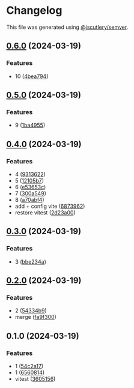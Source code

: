 # Changelog

This file was generated using [@jscutlery/semver](https://github.com/jscutlery/semver).

## [0.6.0](https://github.com/kevinrodbe/kev-ds/compare/faker-0.5.0...faker-0.6.0) (2024-03-19)


### Features

* 10 ([4bea794](https://github.com/kevinrodbe/kev-ds/commit/4bea794daa0f7058dee3a795b9b2b0d2e2591876))

## [0.5.0](https://github.com/kevinrodbe/kev-ds/compare/faker-0.4.0...faker-0.5.0) (2024-03-19)


### Features

* 9 ([1ba4955](https://github.com/kevinrodbe/kev-ds/commit/1ba4955fe8984bd18d0d848a2f6ce534fdcbc67b))

## [0.4.0](https://github.com/kevinrodbe/kev-ds/compare/faker-0.3.0...faker-0.4.0) (2024-03-19)


### Features

* 4 ([9313622](https://github.com/kevinrodbe/kev-ds/commit/931362277445c599683b4ad694995fc15d377a26))
* 5 ([12105b7](https://github.com/kevinrodbe/kev-ds/commit/12105b7cf6876d65af4d8b59bd0631b496b3f7d9))
* 6 ([e53653c](https://github.com/kevinrodbe/kev-ds/commit/e53653c29e23cac4e0380399a95360701a878406))
* 7 ([300a549](https://github.com/kevinrodbe/kev-ds/commit/300a5496778d23530c536dabfd6632869163b935))
* 8 ([a70abf4](https://github.com/kevinrodbe/kev-ds/commit/a70abf4bd64b260123c0b931cb93a4ec7a317565))
* add + config vite ([6873962](https://github.com/kevinrodbe/kev-ds/commit/6873962f68518ba8be75a6c449c1fa7b290f3f86))
* restore vitest ([2d23a00](https://github.com/kevinrodbe/kev-ds/commit/2d23a008bc021e6b805ab8523d991ef417057044))

## [0.3.0](https://github.com/kevinrodbe/kev-ds/compare/faker-0.2.0...faker-0.3.0) (2024-03-19)


### Features

* 3 ([bbe234a](https://github.com/kevinrodbe/kev-ds/commit/bbe234af60674b3615fe81690c125f4e59ff5d3a))

## [0.2.0](https://github.com/kevinrodbe/kev-ds/compare/faker-0.1.0...faker-0.2.0) (2024-03-19)


### Features

* 2 ([54334b9](https://github.com/kevinrodbe/kev-ds/commit/54334b9147be42951532d4052b1e6dc8ca451d50))
* merge ([fa9f300](https://github.com/kevinrodbe/kev-ds/commit/fa9f300fd6a868814f62b30f30fc82581da0c7e3))

## 0.1.0 (2024-03-19)


### Features

* 1 ([54c2a17](https://github.com/kevinrodbe/kev-ds/commit/54c2a179f0bdcadd69cdc2c37af2433bf0d10150))
* 1 ([6560814](https://github.com/kevinrodbe/kev-ds/commit/656081446ef2a910605da7b845aee431da394544))
* vitest ([3605156](https://github.com/kevinrodbe/kev-ds/commit/3605156929b2b5f24a685a16b1e64134f1a130db))
